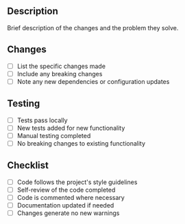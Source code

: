## Description

Brief description of the changes and the problem they solve.

## Changes

- [ ] List the specific changes made
- [ ] Include any breaking changes
- [ ] Note any new dependencies or configuration updates

## Testing

- [ ] Tests pass locally
- [ ] New tests added for new functionality
- [ ] Manual testing completed
- [ ] No breaking changes to existing functionality

## Checklist

- [ ] Code follows the project's style guidelines
- [ ] Self-review of the code completed
- [ ] Code is commented where necessary
- [ ] Documentation updated if needed
- [ ] Changes generate no new warnings
